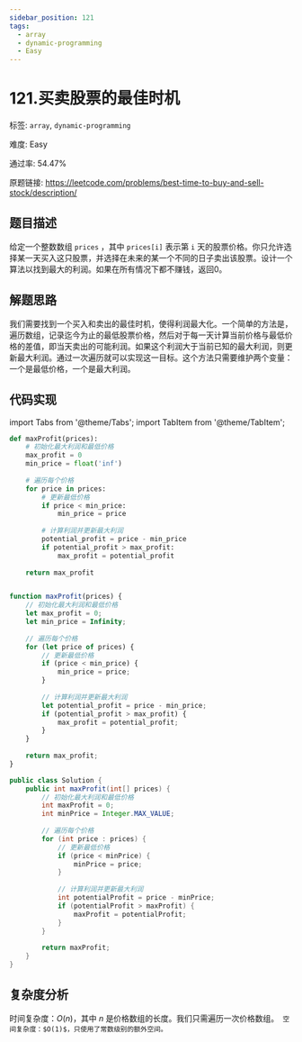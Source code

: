 ```yaml
---
sidebar_position: 121
tags:
  - array
  - dynamic-programming
  - Easy
---
```


# 121.买卖股票的最佳时机

标签: `array`, `dynamic-programming`

难度: Easy

通过率: 54.47%

原题链接: https://leetcode.com/problems/best-time-to-buy-and-sell-stock/description/

## 题目描述
给定一个整数数组 `prices` ，其中 `prices[i]` 表示第 `i` 天的股票价格。你只允许选择某一天买入这只股票，并选择在未来的某一个不同的日子卖出该股票。设计一个算法以找到最大的利润。如果在所有情况下都不赚钱，返回0。

## 解题思路
我们需要找到一个买入和卖出的最佳时机，使得利润最大化。一个简单的方法是，遍历数组，记录迄今为止的最低股票价格，然后对于每一天计算当前价格与最低价格的差值，即当天卖出的可能利润。如果这个利润大于当前已知的最大利润，则更新最大利润。通过一次遍历就可以实现这一目标。这个方法只需要维护两个变量：一个是最低价格，一个是最大利润。

## 代码实现
import Tabs from '@theme/Tabs';
import TabItem from '@theme/TabItem';

<Tabs>
<TabItem value="python" label="Python">

```python
def maxProfit(prices):
    # 初始化最大利润和最低价格
    max_profit = 0
    min_price = float('inf')
    
    # 遍历每个价格
    for price in prices:
        # 更新最低价格
        if price < min_price:
            min_price = price
        
        # 计算利润并更新最大利润
        potential_profit = price - min_price
        if potential_profit > max_profit:
            max_profit = potential_profit
    
    return max_profit
```

</TabItem>
<TabItem value="cpp" label="C++">

```cpp

```

</TabItem>
<TabItem value="javascript" label="JavaScript">

```javascript
function maxProfit(prices) {
    // 初始化最大利润和最低价格
    let max_profit = 0;
    let min_price = Infinity;
    
    // 遍历每个价格
    for (let price of prices) {
        // 更新最低价格
        if (price < min_price) {
            min_price = price;
        }
        
        // 计算利润并更新最大利润
        let potential_profit = price - min_price;
        if (potential_profit > max_profit) {
            max_profit = potential_profit;
        }
    }
    
    return max_profit;
}
```

</TabItem>
<TabItem value="java" label="Java">

```java
public class Solution {
    public int maxProfit(int[] prices) {
        // 初始化最大利润和最低价格
        int maxProfit = 0;
        int minPrice = Integer.MAX_VALUE;
        
        // 遍历每个价格
        for (int price : prices) {
            // 更新最低价格
            if (price < minPrice) {
                minPrice = price;
            }
            
            // 计算利润并更新最大利润
            int potentialProfit = price - minPrice;
            if (potentialProfit > maxProfit) {
                maxProfit = potentialProfit;
            }
        }
        
        return maxProfit;
    }
}
```

</TabItem>
</Tabs>

## 复杂度分析
时间复杂度：$O(n)$，其中 $n$ 是价格数组的长度。我们只需遍历一次价格数组。`
空间复杂度：$O(1)$，只使用了常数级别的额外空间。`
